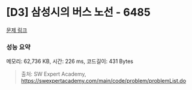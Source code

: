 # [D3] 삼성시의 버스 노선 - 6485 

[문제 링크](https://swexpertacademy.com/main/code/problem/problemDetail.do?contestProbId=AWczm7QaACgDFAWn) 

### 성능 요약

메모리: 62,736 KB, 시간: 226 ms, 코드길이: 431 Bytes



> 출처: SW Expert Academy, https://swexpertacademy.com/main/code/problem/problemList.do